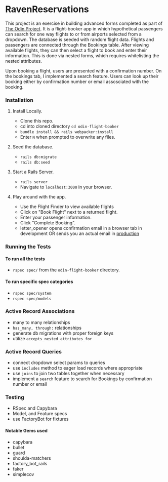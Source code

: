 # RavenReservations 

This project is an exercise in building advanced forms completed as part of [The Odin Project](https://www.theodinproject.com/paths/full-stack-ruby-on-rails/courses/ruby-on-rails/lessons/building-advanced-forms). It is a flight-booker app in which hypothetical passengers can search for one way flights to or from airports selected from a dropdown. The database is seeded with random flight data. Flights and passengers are connected through the Bookings table. After viewing available flights, they can then select a flight to book and enter their information. This is done via nested forms, which requires whitelisting the nested attributes. 

Upon booking a flight, users are presented with a confirmation number. On the bookings tab, I implemented a search feature. Users can look up their booking either by confirmation number or email assosciated with the booking.

### Installation

1. Install Locally.
    - Clone this repo.
    - cd into cloned directory `cd odin-flight-booker`
    - `bundle install && rails webpacker:install`
    - Enter `N` when prompted to overwrite any files.

2. Seed the database.
    - `rails db:migrate`
    - `rails db:seed`

3. Start a Rails Server.
    - `rails server`
    - Navigate to `localhost:3000` in your browser.

4. Play around with the app.
    - Use the Flight Finder to view available flights
    - Click on "Book Flight" next to a returned flight.
    - Enter your passenger information.
    - Click "Complete Booking".
    - letter_opener opens confirmation email in a browser tab in development OR
      sends you an actual email in [production](https://raven-reservations.herokuapp.com/)

### Running the Tests

#### To run all the tests

- `rspec spec/` from the `odin-flight-booker` directory.

#### To run specific spec categories

- `rspec spec/system`
- `rspec spec/models`

### Active Record Associations

- many to many relationships
- `has_many, through:` relationships
- generate db migrations with proper foreign keys
- utilize `accepts_nested_attributes_for`

### Active Record Queries
- connect dropdown select params to queries
- use `includes` method to eager load records where appropriate
- use `joins` to join two tables together when necessary
- implement a `search` feature to search for Bookings by confirmation number or email

### Testing

- RSpec and Capybara
- Model, and Feature specs
- use FactoryBot for fixtures

#### Notable Gems used
- capybara
- bullet
- guard
- shoulda-matchers
- factory_bot_rails
- faker
- simplecov
